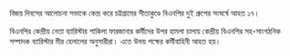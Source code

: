 বিজয় দিবসের আলোচনা সভাকে কেন্দ্র করে চট্টগ্রামের সীতাকুণ্ডে বিএনপির দুই গ্রুপের সংঘর্ষে আহত ১৭।

বিএনপির কেন্দ্রীয় নেতা ব্যারিস্টার শাকিলা ফারজানার কর্মীদের উপর হামলা চালায় কেন্দ্রীয় বিএনপির সহ-সাংগঠনিক সম্পাদক ব্যারিস্টার মীর হেলালের অনুসারীরা। এতে উভয় পক্ষের কর্মীবাহিনী আহত হয়।
